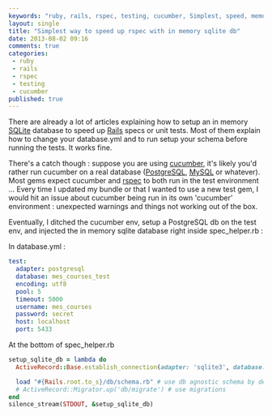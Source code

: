 ```yaml
---
keywords: "ruby, rails, rspec, testing, cucumber, Simplest, speed, memory, sqlite, db"
layout: single
title: "Simplest way to speed up rspec with in memory sqlite db"
date: 2013-08-02 09:16
comments: true
categories:
 - ruby
 - rails
 - rspec
 - testing
 - cucumber
published: true
---
```

There are already a lot of articles explaining how to setup an in memory [SQLite](http://www.sqlite.org/) database to speed up [Rails](http://rubyonrails.org/) specs or unit tests. Most of them explain how to change your database.yml and to run setup your schema before running the tests. It works fine.

There's a catch though : suppose you are using [cucumber](http://cukes.info/), it's likely you'd rather run cucumber on a real database ([PostgreSQL](http://www.postgresql.org/), [MySQL](http://www.mysql.com/) or whatever). Most gems expect cucumber and [rspec](http://rspec.info/) to both run in the test environment ... Every time I updated my bundle or that I wanted to use a new test gem, I would hit an issue about cucumber being run in its own 'cucumber' environment : unexpected warnings and things not working out of the box.

Eventually, I ditched the cucumber env, setup a PostgreSQL db on the test env, and injected the in memory sqlite database right inside spec_helper.rb :

In database.yml :

```yaml
test:
  adapter: postgresql
  database: mes_courses_test
  encoding: utf8
  pool: 5
  timeout: 5000
  username: mes_courses
  password: secret
  host: localhost
  port: 5433
```

At the bottom of spec_helper.rb

```ruby
setup_sqlite_db = lambda do
  ActiveRecord::Base.establish_connection(adapter: 'sqlite3', database: ':memory:')

  load "#{Rails.root.to_s}/db/schema.rb" # use db agnostic schema by default
  # ActiveRecord::Migrator.up('db/migrate') # use migrations
end
silence_stream(STDOUT, &setup_sqlite_db)
```
